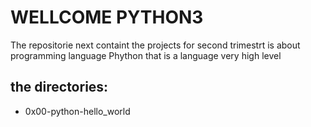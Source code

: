 # WELLCOME PYTHON3

The repositorie next containt the projects for second trimestrt is about
programming language Phython that is a language very high level

## the directories:

* 0x00-python-hello_world